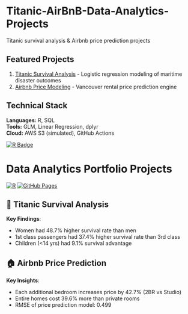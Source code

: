 # Titanic-AirBnB-Data-Analytics-Projects
Titanic survival analysis &amp; Airbnb price prediction projects
## Featured Projects
1. [Titanic Survival Analysis](Titanic-Analysis) - Logistic regression modeling of maritime disaster outcomes
2. [Airbnb Price Modeling](Airbnb-Price-Modeling) - Vancouver rental price prediction engine

## Technical Stack
**Languages:** R, SQL  
**Tools:** GLM, Linear Regression, dplyr  
**Cloud:** AWS S3 (simulated), GitHub Actions  

[![R Badge](https://img.shields.io/badge/R-Expert-blue)](https://www.r-project.org)

# Data Analytics Portfolio Projects

[![R](https://img.shields.io/badge/R-4.3.2-blue)](https://www.r-project.org/)
[![GitHub Pages](https://img.shields.io/badge/GitHub-Pages-blue)](https://pages.github.com/)

## 🚢 Titanic Survival Analysis
**Key Findings**:  
- Women had 48.7% higher survival rate than men  
- 1st class passengers had 37.4% higher survival rate than 3rd class  
- Children (<14 yrs) had 9.1% survival advantage  


## 🏠 Airbnb Price Prediction
**Key Insights**:  
- Each additional bedroom increases price by 42.7% (2BR vs Studio)  
- Entire homes cost 39.6% more than private rooms  
- RMSE of price prediction model: 0.499  
